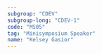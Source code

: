 ```yaml
---
subgroup: "CDEV"
subgroup-long: "CDEV-1"
code: "MS05"
tag: "Minisymposium Speaker"
name: "Kelsey Gasior"
---
```

